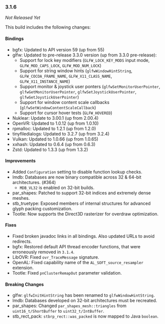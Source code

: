 ### 3.1.6

_Not Released Yet_

This build includes the following changes:

#### Bindings

- bgfx: Updated to API version 59 (up from 55)
- glfw: Updated to pre-release 3.3.0 version (up from 3.3.0 pre-release):
    * Support for lock key modifiers (`GLFW_LOCK_KEY_MODS` input mode, `GLFW_MOD_CAPS_LOCK`, `GLFW_MOD_NUM_LOCK`)
    * Support for string window hints (`glfwWindowHintString`, `GLFW_COCOA_FRAME_NAME`, `GLFW_X11_CLASS_NAME`, `GLFW_X11_INSTANCE_NAME`)
    * Support monitor & joystick user ponters (`glfwSetMonitorUserPointer`, `glfwGetMonitorUserPointer`, `glfwSetJoystickUserPointer`, `glfwGetJoystickUserPointer`)
    * Support for window content scale callbacks (`glfwSetWindowContentScaleCallback`)
    * Support for cursor hover tests (`GLFW_HOVERED`)
- Nuklear: Update to 3.00.1 (up from 2.00.4)
- OpenVR: Updated to 1.0.12 (up from 1.0.10)
- rpmalloc: Updated to 1.2.1 (up from 1.2.0)
- tinyfiledialogs: Updated to 3.2.7 (up from 3.2.4)
- Vulkan: Updated to 1.0.66 (up from 1.0.65)
- xxhash: Updated to 0.6.4 (up from 0.6.3)
- Zstd: Updated to 1.3.3 (up from 1.3.2)

#### Improvements

- Added `Configuration` setting to disable function lookup checks.
- lmdb: Databases are now binary compatible across 32 & 64-bit architectures. (#364)
    * `MDB_VL32` is enabled on 32-bit builds.
- par_shapes: Patched to support 32-bit indices and extremely dense meshes.
- stb_truetype: Exposed members of internal structures for advanced glyph packing customization.
- Tootle: Now supports the Direct3D rasterizer for overdraw optimization.

#### Fixes

- Fixed broken javadoc links in all bindings. Also updated URLs to avoid redirects.
- bgfx: Restored default API thread encoder functions, that were erroneously removed in `3.1.4`.
- LibOVR: Fixed `ovr_TraceMessage` signature. 
- OpenAL: Fixed capability name of the `AL_SOFT_source_resampler` extension.
- Tootle: Fixed `pnClusterRemapOut` parameter validation.

#### Breaking Changes

- glfw: `glfwInitHintString` has been renamed to `glfwWindowHintString`.
- lmdb: Databases developed on 32-bit architectures must be recreated.
- par_shapes: Changed `par_shapes_mesh::triangles` from `uint16_t/ShortBuffer` to `uint32_t/IntBuffer`. 
- stb_rect_pack: `stbrp_rect::was_packed` is now mapped to Java `boolean`.